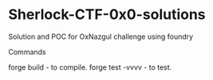 # Sherlock-CTF-0x0-solutions
Solution and POC for OxNazgul challenge using foundry

Commands

forge build - to compile.
forge test -vvvv - to test.

